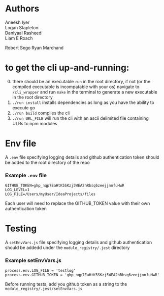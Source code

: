 # Authors
Aneesh Iyer  
Logan Stapleton  
Daniyaal Rasheed  
Liam E Roach 

Robert Sego
Ryan Marchand

# to get the cli up-and-running:
0. there should be an executable `run` in the root directory, if not (or the compiled executable is incompatable with your os) navigate to `/cli_wrapper` and run `make` in the terminal to generate a new executable in the root directory
1. `./run install` installs dependencies as long as you have the ability to execute go
2. `./run build` complies the cli
3. `./run URL_FILE` will run the cli with an ascii delimited file containing ULRs to npm modules 

# Env file
A `.env` file specifying logging details and github authentication token should be added to the root directory of the repo
### Example `.env` file
```
GITHUB_TOKEN=ghp_nqp7EaHtK5SKzj5WEA2hRbsq6zeejjnnfuHwR
LOG_LEVEL=1
LOG_FILE=/Users/myUser/IdeaProjects/files
```
Each user will need to replace the GITHUB_TOKEN value with their own authentication token

# Testing
A `setEnvVars.js` file specifying logging details and github authentication should be addedd under the `module_registry/.jest` directory
### Example setEnvVars.js
```
process.env.LOG_FILE = 'testlog'
process.env.GITHUB_TOKEN = 'ghp_nqp7EaHtK5SKzj5WEA2hRbsq6zeejjnnfuHwR'
```
Before running tests, add you github token as a string to the `module_registry/.jest/setEnvVars.js`

